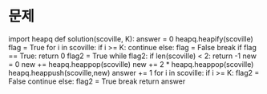 # 문제

import heapq
def solution(scoville, K):
    answer = 0
    heapq.heapify(scoville)
    flag = True
    for i in scoville:
        if i >= K:
            continue
        else:
            flag = False
            break
    if flag == True:
        return 0
    flag2 = True
    while flag2:
        if len(scoville) < 2:
            return -1
        new = 0
        new += heapq.heappop(scoville)
        new += 2 * heapq.heappop(scoville)
        heapq.heappush(scoville,new)
        answer += 1
        for i in scoville:
            if i >= K:
                flag2 = False
                continue
            else:
                flag2 = True
                break
    return answer
